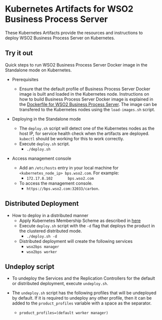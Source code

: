 # Kubernetes Artifacts for WSO2 Business Process Server #
These Kubernetes Artifacts provide the resources and instructions to deploy WSO2 Business Process Server on Kubernetes.

## Try it out
Quick steps to run WSO2 Business Process Server Docker image in the Standalone mode on Kubernetes.

* Prerequisites
    - Ensure that the default profile of Business Process Server Docker image is built and loaded in the Kubernetes node.
    Instructions on how to build Business Process Server Docker image is explained in the [Dockerfile for WSO2 Business Process Server](https://github.com/wso2/dockerfiles/tree/master/wso2bps/README.md#building-the-docker-images). The image can be transfered to the Kubernetes nodes using the `load-images.sh` script.

* Deploying in the Standalone mode
    - The `deploy.sh` script will detect one of the Kubernetes nodes as the host IP, for service health check when the artifacts are deployed. `kubectl` should be working for this to work correctly.
    - Execute `deploy.sh` script.
        + `./deploy.sh`

* Access management console
    - Add an `/etc/hosts` entry in your local machine for `<kubernetes_node_ip> bps.wso2.com`. For example:
        + `172.17.8.102       bps.wso2.com`
    - To access the management console.
        +  `https://bps.wso2.com:32033/carbon`.

## Distributed Deployment

* How to deploy in a distributed manner
    - Apply Kubernetes Membership Scheme as described in [here](https://docs.wso2.com/display/KA100/Kubernetes+Membership+Scheme+for+WSO2+Carbon)
    - Execute `deploy.sh` script with the `-d` flag that deploys the product in the clustered distributed mode.
        + `./deploy.sh -d`
    - Distributed deployment will create the following services
        + `wso2bps manager`
        + `wso2bps worker`

## Undeploy script

* To undeploy the Services and the Replication Controllers for the default or distributed deployment, execute `undeploy.sh`.

* The `undeploy.sh` script has the following profiles that will be undeployed by default. If it is required to undeploy any other profile, then it can be added to the `product_profiles` variable with a space as the separator.
    - `product_profiles=(default worker manager)`
